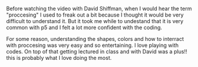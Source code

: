 Before watching the video with David Shiffman, when I would hear the term "proccesing" I used to freak out a bit because I thought it would be very difficult to understand it. But it took me while to undestand that it is very common with p5 and I felt a lot more confident with the coding.

For some reason, understanding the shapes, colors and how to interract with proccesing was very easy and so entertaining. I love playing with codes. On top of that getting lectured in class and with David was a plus!! this is probably what I love doing the most.
